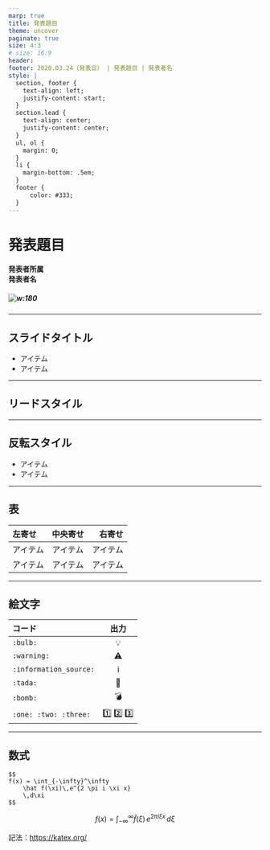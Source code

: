 ```yaml
---
marp: true
title: 発表題目
theme: uncover
paginate: true
size: 4:3
# size: 16:9
header: 
footer: 2020.03.24（発表日） | 発表題目 | 発表者名
style: |
  section, footer {
    text-align: left;
    justify-content: start;
  }
  section.lead {
    text-align: center;
    justify-content: center; 
  }
  ul, ol {
    margin: 0;
  }
  li {
    margin-bottom: .5em;
  }
  footer {
      color: #333;
  }
---
```

<!-- _class: lead invert -->
# 発表題目

#### 発表者所属<br/>発表者名 

##### ![w:180](images/tsukuba-logo-white.png)

---
## スライドタイトル

- アイテム
- アイテム

---
<!-- _class: lead -->
## リードスタイル

 
---
<!-- _class: invert -->
## 反転スタイル

- アイテム
- アイテム

---
## 表

| 左寄せ | 中央寄せ | 右寄せ |
|:---|:---:|---:|
| アイテム       | アイテム        | アイテム         |
| アイテム     | アイテム      | アイテム       |

---
## 絵文字

| コード | 出力 |
| :--- | :---: |
| `:bulb:` | :bulb: |
| `:warning:` | :warning: |
| `:information_source:` | :information_source: |
| `:tada:` | :tada: |
| `:bomb:` | :bomb: |
| `:one: :two: :three:` | :one: :two: :three: |

---
## 数式

```
$$
f(x) = \int_{-\infty}^\infty
    \hat f(\xi)\,e^{2 \pi i \xi x}
    \,d\xi
$$
```
$$
f(x) = \int_{-\infty}^\infty
    \hat f(\xi)\,e^{2 \pi i \xi x}
    \,d\xi
$$

記法：https://katex.org/
